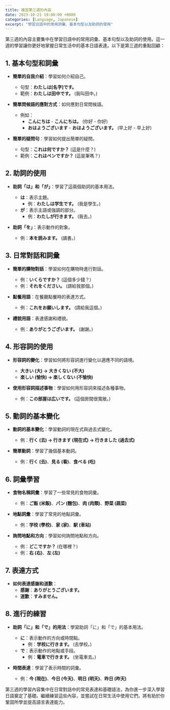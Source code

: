 ```yaml
---
title: 複習第三週的內容
date: 2023-10-21 19:00:00 +0800
categories: [Language, Japanese]
excerpt: "學習日語中的常用詞彙、基本句型以及助詞的使用"
---
```


第三週的內容主要集中在學習日語中的常用詞彙、基本句型以及助詞的使用。這一週的學習讓你更好地掌握日常生活中的基本日語表達。以下是第三週的重點回顧：

## **1. 基本句型和詞彙**
- **簡單的自我介紹**：學習如何介紹自己。
  - 句型：**わたしは[名字]です。**
  - 範例：**わたしは田中です。** (我叫田中。)
  
- **簡單問候語的應對方式**：如何應對日常問候語。
  - 例如：
    - **こんにちは** - **こんにちは。** (你好 - 你好)
    - **おはようございます** - **おはようございます。** (早上好 - 早上好)
  
- **簡單的疑問句**：學習如何提出簡單的疑問。
  - 句型：**これは何ですか？** (這是什麼？)
  - 範例：**これはペンですか？** (這是筆嗎？)

## **2. 助詞的使用**
- **助詞「は」和「が」**：學習了這兩個助詞的基本用法。
  - **は**：表示主題。  
    - 例：**わたしは学生です。** (我是學生。)
  - **が**：表示主語或強調的部分。
    - 例：**わたしが行きます。** (我去。)
  
- **助詞「を」**：表示動作的對象。
  - 例：**本を読みます。** (讀書。)

## **3. 日常對話和詞彙**
- **簡單的購物對話**：學習如何在購物時進行對話。
  - 例：**いくらですか？** (這個多少錢？)
  - 例：**それをください。** (請給我那個。)
  
- **點餐用語**：在餐廳點餐時的表達方式。
  - 例：**これをお願いします。** (請給我這個。)
  
- **禮貌用語**：表達感謝和禮貌。
  - 例：**ありがとうございます。** (謝謝。)

## **4. 形容詞的使用**
- **形容詞的變化**：學習如何將形容詞進行變化以適應不同的語境。
  - **大きい (大) → 大きくない (不大)**
  - **楽しい (愉快) → 楽しくない (不愉快)**

- **使用形容詞描述事物**：學習如何用形容詞來描述各種事物。
  - 例：**この部屋は広いです。** (這個房間很寬敞。)

## **5. 動詞的基本變化**
- **動詞的基本變化**：學習動詞的現在式與過去式變化。
  - 例：**行く (去) → 行きます (現在式) → 行きました (過去式)**
  
- **簡單動詞**：學習了幾個基本動詞。
  - 例：**行く (去)**、**見る (看)**、**食べる (吃)**

## **6. 詞彙學習**
- **食物名稱詞彙**：學習了一些常見的食物詞彙。
  - 例：**ご飯 (米飯)**、**パン (麵包)**、**肉 (肉類)**、**野菜 (蔬菜)**
  
- **地點詞彙**：學習了常見的地點詞彙。
  - 例：**学校 (學校)**、**家 (家)**、**駅 (車站)**
  
- **詢問地點和方向**：學習如何詢問地點和方向。
  - 例：**どこですか？** (在哪裡？)
  - 例：**右 (右)**、**左 (左)**

## **7. 表達方式**
- **如何表達感謝和道歉**：
  - **感謝**：**ありがとうございます。**
  - **道歉**：**すみません。**

## **8. 進行的練習**
- **助詞「に」和「で」的用法**：學習助詞「に」和「で」的基本用法。
  - **に**：表示動作的方向或時間點。
    - 例：**学校に行きます。** (去學校。)
  - **で**：表示動作的地點或手段。
    - 例：**電車で行きます。** (坐電車去。)
  
- **時間表達**：學習了表示時間的詞彙。
  - 例：**今 (現在)**、**今日 (今天)**、**明日 (明天)**、**昨日 (昨天)**

第三週的學習內容集中在日常對話中的常見表達和基礎語法，為你進一步深入學習日語奠定了基礎。繼續練習這些內容，並嘗試在日常生活中使用它們，將有助於你鞏固所學並提高語言表達能力。

